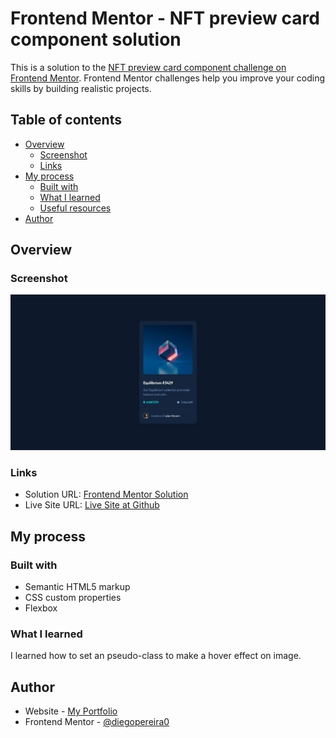 # Frontend Mentor - NFT preview card component solution

This is a solution to the [NFT preview card component challenge on Frontend Mentor](https://www.frontendmentor.io/challenges/nft-preview-card-component-SbdUL_w0U). Frontend Mentor challenges help you improve your coding skills by building realistic projects.

## Table of contents

- [Overview](#overview)
  - [Screenshot](#screenshot)
  - [Links](#links)
- [My process](#my-process)
  - [Built with](#built-with)
  - [What I learned](#what-i-learned)
  - [Useful resources](#useful-resources)
- [Author](#author)

## Overview

### Screenshot

![](./nft-card-screenshot.png)

### Links

- Solution URL: [Frontend Mentor Solution](https://your-solution-url.com)
- Live Site URL: [Live Site at Github](https://your-live-site-url.com)

## My process

### Built with

- Semantic HTML5 markup
- CSS custom properties
- Flexbox

### What I learned

I learned how to set an pseudo-class to make a hover effect on image.

## Author

- Website - [My Portfolio](https://dribbble.com/diego-pereira)
- Frontend Mentor - [@diegopereira0](https://www.frontendmentor.io/profile/diegopereira0)
